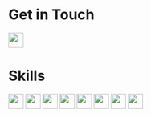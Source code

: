 <head>
 <link rel="stylesheet" href="https://cdn.jsdelivr.net/gh/devicons/devicon@v2.14.0/devicon.min.css">
</head>

<body>
 <h1>Get in Touch</h1>
 <div>
 <a href="#"><img src="https://cdn.jsdelivr.net/gh/devicons/devicon/icons/linkedin/linkedin-original.svg" style="width: 30px; height: 30px;" /></a>
 </div>
 <h1>Skills</h1>
 <div>
  <a href="#"><img src="https://cdn.jsdelivr.net/gh/devicons/devicon/icons/python/python-original.svg" style="width: 30px; height: 30px;" /></a>
  <a href="#"><img src="https://cdn.jsdelivr.net/gh/devicons/devicon/icons/cplusplus/cplusplus-original.svg" style="width: 30px; height: 30px;" /></a>
  <a href="#"><img src="https://cdn.jsdelivr.net/gh/devicons/devicon/icons/html5/html5-original.svg" style="width: 30px; height: 30px;" /></a>
  <a href="#"><img src="https://cdn.jsdelivr.net/gh/devicons/devicon/icons/css3/css3-original.svg" style="width: 30px; height: 30px;" /></a>
  <a href="#"><img src="https://cdn.jsdelivr.net/gh/devicons/devicon/icons/php/php-original.svg" style="width: 30px; height: 30px;"/></a>
  <a href="#"><img src="https://cdn.jsdelivr.net/gh/devicons/devicon/icons/mysql/mysql-original-wordmark.svg" style="width: 30px; height: 30px;"/></a>
  <a href="#"><img src="https://cdn.jsdelivr.net/gh/devicons/devicon/icons/c/c-original.svg" style="width: 30px; height: 30px;"/></a>
  <a href="#"><img src="https://cdn.jsdelivr.net/gh/devicons/devicon/icons/vscode/vscode-original.svg" style="width: 30px; height: 30px;"/></a>
 </div>
</body>
